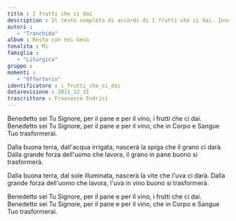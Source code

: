 ```yaml
--- 
title : I frutti che ci dai
description : Il testo completo di accordi di I frutti che ci dai. Inseriscila nel tuo canzoniere!
autori : 
   - "Tranchida"
album : Resta con noi Gesù
tonalita : Mi
famiglia : 
   - "Liturgica"
gruppo : 
momenti : 
   - "Offertorio"
identificatore : i_frutti_che_ci_dai
datarevisione : 2011_12_31
trascrittore : Francesco Endrici
--- 
```




Benedetto sei Tu Signore,
per il pane e per il vino, i frutti che ci dai.
Benedetto sei Tu Signore,
per il pane e per il vino,
che in Corpo e Sangue Tuo trasformerai.


Dalla buona terra, dall'acqua irrigata,
nascerà la spiga che il grano ci darà.
Dalla grande forza dell'uomo che lavora,
il grano in pane buono si trasformerà. 


Dalla buona terra, dal sole illuminata,
nascerà la vite che l'uva ci darà.
Dalla grande forza dell'uomo che lavora,
l'uva in vino buono si trasformerà. 


Benedetto sei Tu Signore,
per il pane e per il vino, i frutti che ci dai.
Benedetto sei Tu Signore,
per il pane e per il vino,
che in Corpo e Sangue Tuo trasformerai.  



